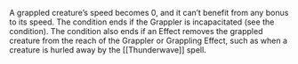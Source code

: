 A grappled creature’s speed becomes 0, and it can’t benefit from any bonus to its speed.
The condition ends if the Grappler is incapacitated (see the condition).
The condition also ends if an Effect removes the grappled creature from the reach of the Grappler or Grappling Effect, such as when a creature is hurled away by the [[Thunderwave]] spell.